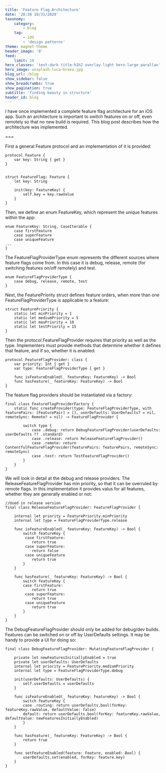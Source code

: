 ```yaml
---
title: 'Feature Flag Architecture'
date: '20:38 10/31/2020'
taxonomy:
    category:
        - blog
    tag:
        - iOS
        - 'design patterns'
theme: magnet-theme
header_image: '0'
feed:
    limit: 10
hero_classes: 'text-dark title-h1h2 overlay-light hero-large parallax'
hero_image: unsplash-luca-bravo.jpg
blog_url: /blog
show_sidebar: false
show_breadcrumbs: true
show_pagination: true
subtitle: 'finding beauty in structure'
header_id: blog
---
```


I have once implemented a complete feature flag architecture for an iOS app. Such an architecture is important to switch features on or off, even remotely so that no new build is required. This blog post describes how the architecture was implemented.

===

First a general Feature protocol and an implementation of it is provided:

```
protocol Feature {
    var key: String { get }
}


struct FeatureFlag: Feature {
    let key: String
    
    init(key: FeatureKey) {
        self.key = key.rawValue
    }
}
```

Then, we define an enum FeatureKey, which represent the unique features within the app:

```
enum FeatureKey: String, CaseIterable {
    case firstFeature
    case superFeature
    case uniqueFeature
...
}
```

The FeatureFlagProviderType enum represents the different sources where feature flags come from. 
In this case it is debug, release, remote (for switching  features on/off remotely) and test.

```
enum FeatureFlagProviderType {
    case debug, release, remote, test
}
```

Next, the FeaturePriority struct defines feature orders, when more than one FeatureFlagProviderType is applicable to a feature:

```
struct FeaturePriority {
    static let minPriority = 1
    static let mediumPriority = 5
    static let maxPriority = 10
    static let testPriority = 15
}
```

Then the protocol FeatureFlagProvider requires that priority as well as the type. Implementers must provide methods that determine whether it defines that feature, and if so, whether it is enabled:

```
protocol FeatureFlagProvider: class {
    var priority: Int { get }
    var type: FeatureFlagProviderType { get }
    
    func isFeatureEnabled(_ featureKey: FeatureKey) -> Bool
    func hasFeature(_ featureKey: FeatureKey) -> Bool
}
```

The feature flag providers should be instantiated via a factory:

```
final class FeatureFlagProviderFactory {
    static func createProvider(type: FeatureFlagProviderType, with featurePairs: [FeaturePair] = [], userDefaults: UserDefaults? = nil, remoteSync: Remote? = nil) -> FeatureFlagProvider {
        
        switch type {
            case .debug: return DebugFeatureFlagProvider(userDefaults: userDefaults ?? .standard)
            case .release: return ReleaseFeatureFlagProvider()
            case .remote: return ContentfulFeatureFlagProvider(featurePairs: featurePairs, remoteSync: remoteSync)
            case .test: return TestFeatureFlagProvider()
        }
    }
}
```

We will look in detail at the debug and release providers. The ReleaseFeatureFlagProvider has min priority, so that it can be overruled by remote flags. In this implementation it provides valus for all features, whether they are generally enabled or not:

```
//Used in release version
final class ReleaseFeatureFlagProvider: FeatureFlagProvider {
    
    internal let priority = FeaturePriority.minPriority
    internal let type = FeatureFlagProviderType.release
    
    func isFeatureEnabled(_ featureKey: FeatureKey) -> Bool {
        switch featureKey {
         case firstFeature:
         	return true
         case superFeature:
         	return false
         case uniqueFeature
         	return true
        }
    }
    
    func hasFeature(_ featureKey: FeatureKey) -> Bool {
        switch featureKey {
        case firstFeature:
         	return true
         case superFeature:
         	return true
         case uniqueFeature
         	return true
        }
    }
}
```

The DebugFeatureFlagProvider should only be added for debug/dev builds. Features can be switched on or off by UserDefaults settings. It may be handy to provide a UI for doing so:

```
final class DebugFeatureFlagProvider: MutatingFeatureFlagProvider {
    
    private let newFeaturesInitiallyEnabled = true
    private let userDefaults: UserDefaults
    internal let priority = FeaturePriority.mediumPriority
    internal let type = FeatureFlagProviderType.debug
    
    init(userDefaults: UserDefaults) {
        self.userDefaults = userDefaults
    }
    
    func isFeatureEnabled(_ featureKey: FeatureKey) -> Bool {
        switch featureKey {
        case .routing: return userDefaults.bool(forKey: featureKey.rawValue, defaultValue: false)
        default: return userDefaults.bool(forKey: featureKey.rawValue, defaultValue: newFeaturesInitiallyEnabled)
        }
    }
    
    func hasFeature(_ featureKey: FeatureKey) -> Bool {
        return true
    }
    
    func setFeatureEnabled(feature: Feature, enabled: Bool) {
        userDefaults.set(enabled, forKey: feature.key)
    }
}
```